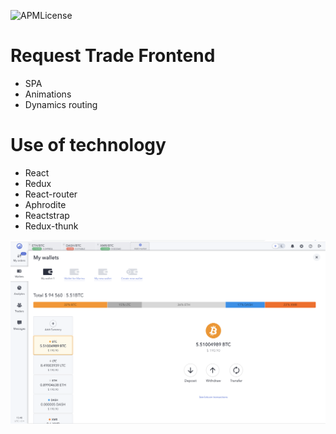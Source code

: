 
![APMLicense](https://img.shields.io/apm/l/vim-mode.svg)

# Request Trade Frontend
* SPA
* Animations
* Dynamics routing

# Use of technology
* React
* Redux
* React-router
* Aphrodite
* Reactstrap
* Redux-thunk

![](demo.png)
